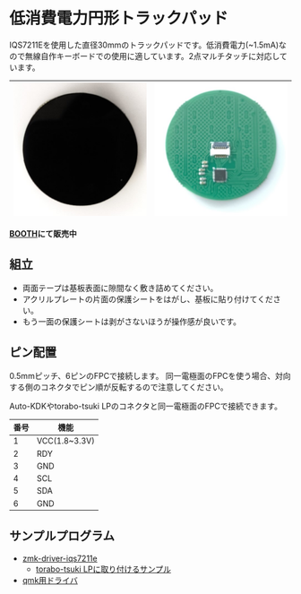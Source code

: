 # 低消費電力円形トラックパッド


IQS7211Eを使用した直径30mmのトラックパッドです。低消費電力(~1.5mA)なので無線自作キーボードでの使用に適しています。2点マルチタッチに対応しています。

|![](img/top.JPG)|![](img/bottom.JPG)|
|-|-|

**[BOOTH](https://nogikes.booth.pm/items/7254791)にて販売中**

## 組立

* 両面テープは基板表面に隙間なく敷き詰めてください。
* アクリルプレートの片面の保護シートをはがし、基板に貼り付けてください。
* もう一面の保護シートは剥がさないほうが操作感が良いです。

## ピン配置

0.5mmピッチ、6ピンのFPCで接続します。 同一電極面のFPCを使う場合、対向する側のコネクタでピン順が反転するので注意してください。

Auto-KDKやtorabo-tsuki LPのコネクタと同一電極面のFPCで接続できます。

|番号|機能|
|-|-|
|1|VCC(1.8~3.3V)|
|2|RDY|
|3|GND|
|4|SCL|
|5|SDA|
|6|GND|

## サンプルプログラム

- [zmk-driver-iqs7211e](https://github.com/sekigon-gonnoc/zmk-driver-iqs7211e)
  - [torabo-tsuki LPに取り付けるサンプル](https://github.com/sekigon-gonnoc/zmk-keyboard-torabo-tsuki-lp/tree/torapa-tsuki)
- [qmk用ドライバ](./qmk_driver)